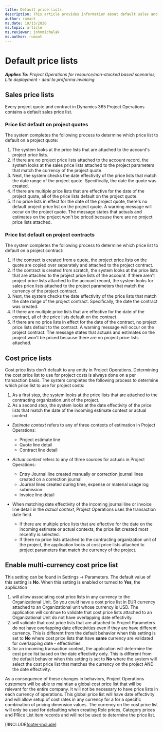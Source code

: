 ```yaml
---
title: Default price lists
description: This article provides information about default sales and cost price lists in Project Operations.
author: rumant
ms.date: 10/13/2020
ms.topic: article
ms.reviewer: johnmichalak
ms.author: rumant
---
```


# Default price lists

_**Applies To:** Project Operations for resource/non-stocked based scenarios, Lite deployment - deal to proforma invoicing_

## Sales price lists

Every project quote and contract in Dynamics 365 Project Operations contains a default sales price list. 

### Price list default on project quotes
The system completes the following process to determine which price list to default on a project quote:

1. The system looks at the price lists that are attached to the account's project price lists. 
2. If there are no project price lists attached to the account record, the system looks at the sales price lists attached to the project parameters that match the currency of the project quote.
3. Next, the system checks the date effectivity of the price lists that match the date range of the project quote. Specifically, the date the quote was created.
4. If there are multiple price lists that are effective for the date of the project quote, all of the price lists default on the project quote.
5. If no price lists in effect for the date of the project quote, there's no default project price list on the project quote. A warning message will occur on the project quote. The message states that actuals and estimates on the project won't be priced because there are no project price lists attached.

### Price list default on project contracts 
The system completes the following process to determine which price list to default on a project contract:

1. If the contract is created from a quote, the project price lists on the quote are copied over separately and attached to the project contract.
2. If the contract is created from scratch, the system looks at the price lists that are attached to the project price lists of the account. If there aren't project price lists attached to the account record, the system looks for sales price lists attached to the project parameters that match the currency of the project contract.
4. Next, the system checks the date effectivity of the price lists that match the date range of the project contract. Specifically, the date the contract was created.
5. If there are multiple price lists that are effective for the date of the contract, all of the price lists default on the contract.
6. If there are no price lists in effect for the date of the contract, no project price lists default to the contract. A warning message will occur on the project contract. The message states that actuals and estimates on the project won't be priced because there are no project price lists attached.

## Cost price lists

Cost price lists don't default to any entity in Project Operations. Determining the cost price list to use for project costs is always done on a per transaction basis. The system completes the following process to determine which price list to use for project costs:

1. As a first step, the system looks at the price lists that are attached to the contracting organization unit of the project.
2. As a second step, the system looks at the date effectivity of the price lists that match the date of the incoming estimate context or actual context. 
- *Estimate context* refers to any of three contexts of estimation in Project Operations:

    - Project estimate line
    - Quote line detail
    - Contract line detail
  
 - *Actual context* refers to any of three sources for actuals in Project Operations:
   - Entry Journal line created manually or correction journal lines created on a correction journal
   - Journal lines created during time, expense or material usage log submission 
   - Invoice line detail

- When matching date effectivity of the incoming journal line or invoice line detail in the *actual context*, Project Operations uses the transaction date field.     
    - If there are multiple price lists that are effective for the date on the incoming estimate or actual contexts, the price list created most recently is selected.
    - If there no price lists attached to the contracting organization unit of the project, the application looks at cost price lists attached to project parameters that match the currency of the project.
  
## Enable multi-currency cost price list
This setting can be found in Settings -> Parameters. The default value of this setting is **No**. 
When this setting is enabled or turned to **Yes**, the application  
1. will allow associating cost price lists in any currency to the Organizational Unit. So you could have a cost price list in EUR currency attached to an Organizational unit whose currency is USD. The application will continue to validate that cost price lists attached to an Organizational Unit do not have overlapping date effectivity.
2. will validate that cost price lists that are attached to Project Parameters do not have overlapping date effectivities even if they are have different currency. This is different from the default behavior when this setting is set to **No** where cost price lists that have **same** currency are validated for overlapping date - effectivities
3. for an incoming transaction context, the application will determine the cost price list based on the date effectivity only. This is different from the default behavior when this setting is set to **No** where the system will select the cost price list that matches the currency on the project AND the date effectivity. 

As a consequence of these changes in behaviors, Project Operations customers will be able to maintian a global cost price list that will be relevant for the entire company. It will not be necessary to have price lists in each currency of operations. This global price list will have date effectivity and will allow setup of cost rates in any currency for a for a specific combination of pricing dimension values. The currency on the cost price list will only be used for defaulting when creating Role prices, Category prices and PRice List item records and will not be used to determine the price list. 



[!INCLUDE[footer-include](../includes/footer-banner.md)]
